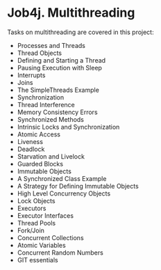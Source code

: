 # Job4j. Multithreading
Tasks on multithreading are covered in this project:
- Processes and Threads
- Thread Objects
- Defining and Starting a Thread
- Pausing Execution with Sleep
- Interrupts
- Joins
- The SimpleThreads Example
- Synchronization
- Thread Interference
- Memory Consistency Errors
- Synchronized Methods
- Intrinsic Locks and Synchronization
- Atomic Access
- Liveness
- Deadlock
- Starvation and Livelock
- Guarded Blocks
- Immutable Objects
- A Synchronized Class Example
- A Strategy for Defining Immutable Objects
- High Level Concurrency Objects
- Lock Objects
- Executors
- Executor Interfaces
- Thread Pools
- Fork/Join
- Concurrent Collections
- Atomic Variables
- Concurrent Random Numbers
- GIT essentials

